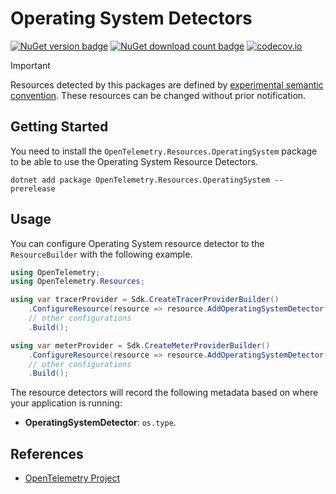 # Operating System Detectors

[![NuGet version badge](https://img.shields.io/nuget/v/OpenTelemetry.Resources.OperatingSyatem)](https://www.nuget.org/packages/OpenTelemetry.Resources.OperatingSyatem)
[![NuGet download count badge](https://img.shields.io/nuget/dt/OpenTelemetry.Resources.OperatingSyatem)](https://www.nuget.org/packages/OpenTelemetry.Resources.OperatingSyatem)
[![codecov.io](https://codecov.io/gh/open-telemetry/opentelemetry-dotnet-contrib/branch/main/graphs/badge.svg?flag=unittests-Resources.OperatingSyatem)](https://app.codecov.io/gh/open-telemetry/opentelemetry-dotnet-contrib?flags[0]=unittests-Resources.OperatingSyatem)

> [!IMPORTANT]
> Resources detected by this packages are defined by [experimental semantic convention](https://github.com/open-telemetry/semantic-conventions/blob/v1.26.0/docs/resource/os.md).
> These resources can be changed without prior notification.

## Getting Started

You need to install the
`OpenTelemetry.Resources.OperatingSystem` package to be able to use the
Operating System Resource Detectors.

```shell
dotnet add package OpenTelemetry.Resources.OperatingSystem --prerelease
```

## Usage

You can configure Operating System resource detector to
the `ResourceBuilder` with the following example.

```csharp
using OpenTelemetry;
using OpenTelemetry.Resources;

using var tracerProvider = Sdk.CreateTracerProviderBuilder()
    .ConfigureResource(resource => resource.AddOperatingSystemDetector())
    // other configurations
    .Build();

using var meterProvider = Sdk.CreateMeterProviderBuilder()
    .ConfigureResource(resource => resource.AddOperatingSystemDetector())
    // other configurations
    .Build();
```

The resource detectors will record the following metadata based on where
your application is running:

- **OperatingSystemDetector**: `os.type`.

## References

- [OpenTelemetry Project](https://opentelemetry.io/)

